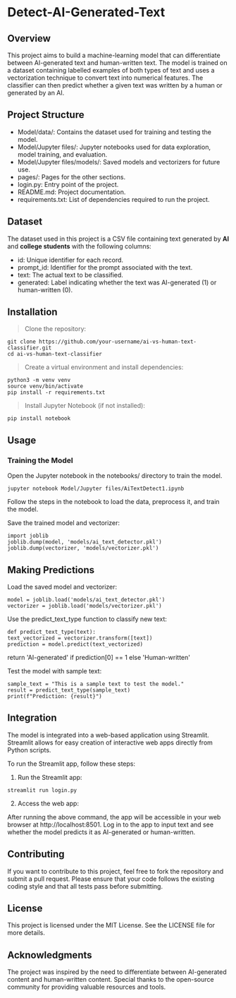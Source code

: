 # Detect-AI-Generated-Text

## Overview

This project aims to build a machine-learning model that can differentiate between AI-generated text and human-written text. The model is trained on a dataset containing labelled examples of both types of text and uses a vectorization technique to convert text into numerical features. The classifier can then predict whether a given text was written by a human or generated by an AI.

## Project Structure

- Model/data/: Contains the dataset used for training and testing the model.
- Model/Jupyter files/: Jupyter notebooks used for data exploration, model training, and evaluation.
- Model/Jupyter files/models/: Saved models and vectorizers for future use.
- pages/: Pages for the other sections.
- login.py: Entry point of the project.
- README.md: Project documentation.
- requirements.txt: List of dependencies required to run the project.

## Dataset

The dataset used in this project is a CSV file containing text generated by **AI** and **college students** with the following columns:

- id: Unique identifier for each record.
- prompt_id: Identifier for the prompt associated with the text.
- text: The actual text to be classified.
- generated: Label indicating whether the text was AI-generated (1) or human-written (0).

## Installation

> Clone the repository:

```
git clone https://github.com/your-username/ai-vs-human-text-classifier.git
cd ai-vs-human-text-classifier
```

> Create a virtual environment and install dependencies:

```
python3 -m venv venv
source venv/bin/activate
pip install -r requirements.txt
```

> Install Jupyter Notebook (if not installed):

```
pip install notebook
```

## Usage

### Training the Model

Open the Jupyter notebook in the notebooks/ directory to train the model.

```
jupyter notebook Model/Jupyter files/AiTextDetect1.ipynb
```

Follow the steps in the notebook to load the data, preprocess it, and train the model.

Save the trained model and vectorizer:

```
import joblib
joblib.dump(model, 'models/ai_text_detector.pkl')
joblib.dump(vectorizer, 'models/vectorizer.pkl')
```

## Making Predictions

Load the saved model and vectorizer:

```
model = joblib.load('models/ai_text_detector.pkl')
vectorizer = joblib.load('models/vectorizer.pkl')
```

Use the predict_text_type function to classify new text:

```
def predict_text_type(text):
text_vectorized = vectorizer.transform([text])
prediction = model.predict(text_vectorized)
```

return 'AI-generated' if prediction[0] == 1 else 'Human-written'

Test the model with sample text:

```
sample_text = "This is a sample text to test the model."
result = predict_text_type(sample_text)
print(f"Prediction: {result}")
```

## Integration

The model is integrated into a web-based application using Streamlit. Streamlit allows for easy creation of interactive web apps directly from Python scripts.

To run the Streamlit app, follow these steps:

1. Run the Streamlit app:

```
streamlit run login.py
```

2. Access the web app:

After running the above command, the app will be accessible in your web browser at http://localhost:8501.
Log in to the app to input text and see whether the model predicts it as AI-generated or human-written.

## Contributing

If you want to contribute to this project, feel free to fork the repository and submit a pull request. Please ensure that your code follows the existing coding style and that all tests pass before submitting.

## License

This project is licensed under the MIT License. See the LICENSE file for more details.

## Acknowledgments

The project was inspired by the need to differentiate between AI-generated content and human-written content.
Special thanks to the open-source community for providing valuable resources and tools.
